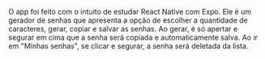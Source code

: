 O app foi feito com o intuito de estudar React Native com Expo. Ele é um gerador de senhas que apresenta a opção de escolher a quantidade de caracteres, gerar, copiar e salvar as senhas. Ao gerar, é só apertar e segurar em cima que a senha será copiada e automaticamente salva. Ao ir em "Minhas senhas", se clicar e segurar, a senha será deletada da lista.

